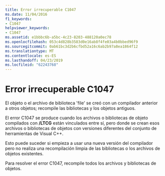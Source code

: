 ```yaml
---
title: Error irrecuperable C1047
ms.date: 11/04/2016
f1_keywords:
- C1047
helpviewer_keywords:
- C1047
ms.assetid: e1bbbc6b-a5bc-4c23-8203-488120a0ec78
ms.openlocfilehash: 053c4d828b3583d0e16ab8f4fe03a4b0bbed96f9
ms.sourcegitcommit: 0ab61bc3d2b6cfbd52a16c6ab2b97a8ea1864f12
ms.translationtype: MT
ms.contentlocale: es-ES
ms.lasthandoff: 04/23/2019
ms.locfileid: "62243768"
---
```

# <a name="fatal-error-c1047"></a>Error irrecuperable C1047

El objeto o el archivo de biblioteca 'file' se creó con un compilador anterior a otros objetos; recompile las bibliotecas y los objetos antiguos.

El error C1047 se produce cuando los archivos o bibliotecas de objeto compilados con **/LTCG** están vinculados entre sí, pero donde se crean esos archivos o bibliotecas de objetos con versiones diferentes del conjunto de herramientas de Visual C++.

Esto puede suceder si empieza a usar una nueva versión del compilador pero no realiza una recompilación limpia de las bibliotecas o los archivos de objetos existentes.

Para resolver el error C1047, recompile todos los archivos y bibliotecas de objetos.
